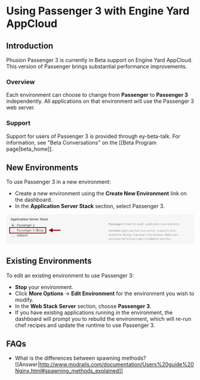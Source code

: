 # Using Passenger 3 with Engine Yard AppCloud

## Introduction

Phusion Passenger 3 is currently in Beta support on Engine Yard AppCloud. This version of Passenger brings substantial performance improvements.

### Overview

Each environment can choose to change from **Passenger** to **Passenger 3** independently. All applications on that environment will use the Passenger 3 web server.

### Support

Support for users of Passenger 3 is provided through ey-beta-talk. For information, see "Beta Conversations" on the [[Beta Program page|beta_home]].

## New Environments

To use Passenger 3 in a new environment:

  - Create a new environment using the **Create New Environment** link on the dashboard.
  - In the **Application Server Stack** section, select Passenger 3.

![Figure 1](images/change-web-server-stack.png)

## Existing Environments

To edit an existing environment to use Passenger 3:

  - **Stop** your environment.
  - Click **More Options** -> **Edit Environment** for the environment you wish to modify.
  - In the **Web Stack Server** section, choose **Passenger 3**.
  - If you have existing applications running in the environment, the dashboard will prompt you to rebuild the environment, which will re-run chef recipes and update the runtime to use Passenger 3.
  
## FAQs

  - What is the differences between spawning methods? 
    [[Answer|http://www.modrails.com/documentation/Users%20guide%20Nginx.html#spawning_methods_explained]]
  